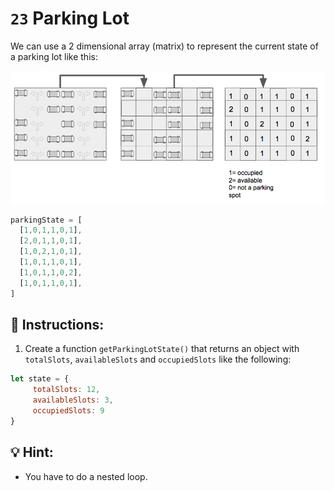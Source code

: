# `23` Parking Lot

We can use a 2 dimensional array (matrix) to represent the current state of a parking lot like this:


![Parking Lot BreatheCode](../../.learn/assets/23.png)

```js
parkingState = [
  [1,0,1,1,0,1],
  [2,0,1,1,0,1],
  [1,0,2,1,0,1],
  [1,0,1,1,0,1],
  [1,0,1,1,0,2],
  [1,0,1,1,0,1],
]
```
## 📝 Instructions:

1. Create a function `getParkingLotState()` that returns an object with `totalSlots`, `availableSlots` and `occupiedSlots` like the following:

```js
let state = {
     totalSlots: 12,
     availableSlots: 3,
     occupiedSlots: 9
}
```
## 💡 Hint:

+ You have to do a nested loop.
